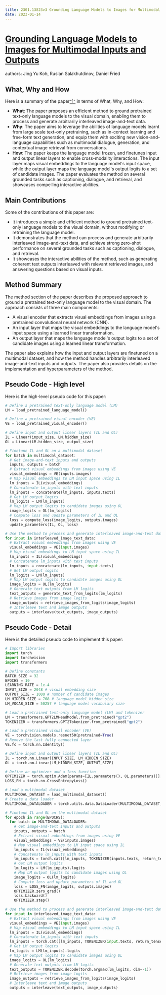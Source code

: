 ```yaml
---
title: 2301.13823v3 Grounding Language Models to Images for Multimodal Inputs and Outputs
date: 2023-01-14
---
```


# [Grounding Language Models to Images for Multimodal Inputs and Outputs](http://arxiv.org/abs/2301.13823v3)

authors: Jing Yu Koh, Ruslan Salakhutdinov, Daniel Fried


## What, Why and How

[1]: https://arxiv.org/pdf/2301.13823v3.pdf "Abstract arXiv:2301.13823v3 [cs.CL] 1 Jun 2023"
[2]: https://arxiv.org/abs/2301.13823 "[2301.13823] Grounding Language Models to Images for ... - arXiv.org"
[3]: https://lib-arxiv-013.serverfarm.cornell.edu/abs/2301.13823v3 "[2301.13823v3] Grounding Language Models to Images for Multimodal ..."

Here is a summary of the paper[^1^][1] in terms of What, Why, and How:

- **What**: The paper proposes an efficient method to ground pretrained text-only language models to the visual domain, enabling them to process and generate arbitrarily interleaved image-and-text data.
- **Why**: The paper aims to leverage the abilities of language models learnt from large scale text-only pretraining, such as in-context learning and free-form text generation, and equip them with exciting new vision-and-language capabilities such as multimodal dialogue, generation, and contextual image retrieval from conversations.
- **How**: The paper keeps the language model frozen, and finetunes input and output linear layers to enable cross-modality interactions. The input layer maps visual embeddings to the language model's input space, while the output layer maps the language model's output logits to a set of candidate images. The paper evaluates the method on several grounded tasks such as captioning, dialogue, and retrieval, and showcases compelling interactive abilities.

## Main Contributions

Some of the contributions of this paper are:

- It introduces a simple and efficient method to ground pretrained text-only language models to the visual domain, without modifying or retraining the language model.
- It demonstrates that the method can process and generate arbitrarily interleaved image-and-text data, and achieve strong zero-shot performance on several grounded tasks such as captioning, dialogue, and retrieval.
- It showcases the interactive abilities of the method, such as generating coherent text outputs interleaved with relevant retrieved images, and answering questions based on visual inputs.

## Method Summary

The method section of the paper describes the proposed approach to ground a pretrained text-only language model to the visual domain. The approach consists of three main components:

- A visual encoder that extracts visual embeddings from images using a pretrained convolutional neural network (CNN).
- An input layer that maps the visual embeddings to the language model's input space using a learned linear transformation.
- An output layer that maps the language model's output logits to a set of candidate images using a learned linear transformation.

The paper also explains how the input and output layers are finetuned on a multimodal dataset, and how the method handles arbitrarily interleaved image-and-text inputs and outputs. The paper also provides details on the implementation and hyperparameters of the method.

## Pseudo Code - High level

Here is the high-level pseudo code for this paper:

```python
# Define a pretrained text-only language model (LM)
LM = load_pretrained_language_model()

# Define a pretrained visual encoder (VE)
VE = load_pretrained_visual_encoder()

# Define input and output linear layers (IL and OL)
IL = Linear(input_size, LM.hidden_size)
OL = Linear(LM.hidden_size, output_size)

# Finetune IL and OL on a multimodal dataset
for batch in multimodal_dataset:
  # Get image-and-text inputs and outputs
  inputs, outputs = batch
  # Extract visual embeddings from images using VE
  visual_embeddings = VE(inputs.images)
  # Map visual embeddings to LM input space using IL
  lm_inputs = IL(visual_embeddings)
  # Concatenate lm_inputs with text inputs
  lm_inputs = concatenate(lm_inputs, inputs.texts)
  # Get LM output logits
  lm_logits = LM(lm_inputs)
  # Map LM output logits to candidate images using OL
  image_logits = OL(lm_logits)
  # Compute loss and update parameters of IL and OL
  loss = compute_loss(image_logits, outputs.images)
  update_parameters(IL, OL, loss)

# Use the method to process and generate interleaved image-and-text data
for input in interleaved_image_text_data:
  # Extract visual embeddings from images using VE
  visual_embeddings = VE(input.images)
  # Map visual embeddings to LM input space using IL
  lm_inputs = IL(visual_embeddings)
  # Concatenate lm_inputs with text inputs
  lm_inputs = concatenate(lm_inputs, input.texts)
  # Get LM output logits
  lm_logits = LM(lm_inputs)
  # Map LM output logits to candidate images using OL
  image_logits = OL(lm_logits)
  # Generate text outputs from LM logits
  text_outputs = generate_text_from_logits(lm_logits)
  # Retrieve images from image logits
  image_outputs = retrieve_images_from_logits(image_logits)
  # Interleave text and image outputs
  outputs = interleave(text_outputs, image_outputs)
```


## Pseudo Code - Detail

Here is the detailed pseudo code to implement this paper:

```python
# Import libraries
import torch
import torchvision
import transformers

# Define constants
BATCH_SIZE = 32
EPOCHS = 10
LEARNING_RATE = 1e-4
INPUT_SIZE = 2048 # visual embedding size
OUTPUT_SIZE = 1000 # number of candidate images
LM_HIDDEN_SIZE = 768 # language model hidden size
LM_VOCAB_SIZE = 50257 # language model vocabulary size

# Load a pretrained text-only language model (LM) and tokenizer
LM = transformers.GPT2LMHeadModel.from_pretrained("gpt2")
TOKENIZER = transformers.GPT2Tokenizer.from_pretrained("gpt2")

# Load a pretrained visual encoder (VE)
VE = torchvision.models.resnet50(pretrained=True)
# Remove the last fully connected layer
VE.fc = torch.nn.Identity()

# Define input and output linear layers (IL and OL)
IL = torch.nn.Linear(INPUT_SIZE, LM_HIDDEN_SIZE)
OL = torch.nn.Linear(LM_HIDDEN_SIZE, OUTPUT_SIZE)

# Define an optimizer and a loss function
OPTIMIZER = torch.optim.Adam(params=[IL.parameters(), OL.parameters()], lr=LEARNING_RATE)
LOSS_FN = torch.nn.CrossEntropyLoss()

# Load a multimodal dataset
MULTIMODAL_DATASET = load_multimodal_dataset()
# Create a data loader
MULTIMODAL_DATALOADER = torch.utils.data.DataLoader(MULTIMODAL_DATASET, batch_size=BATCH_SIZE, shuffle=True)

# Finetune IL and OL on the multimodal dataset
for epoch in range(EPOCHS):
  for batch in MULTIMODAL_DATALOADER:
    # Get image-and-text inputs and outputs
    inputs, outputs = batch
    # Extract visual embeddings from images using VE
    visual_embeddings = VE(inputs.images)
    # Map visual embeddings to LM input space using IL
    lm_inputs = IL(visual_embeddings)
    # Concatenate lm_inputs with text inputs
    lm_inputs = torch.cat([lm_inputs, TOKENIZER(inputs.texts, return_tensors="pt").input_ids], dim=1)
    # Get LM output logits
    lm_logits = LM(lm_inputs).logits
    # Map LM output logits to candidate images using OL
    image_logits = OL(lm_logits)
    # Compute loss and update parameters of IL and OL
    loss = LOSS_FN(image_logits, outputs.images)
    OPTIMIZER.zero_grad()
    loss.backward()
    OPTIMIZER.step()

# Use the method to process and generate interleaved image-and-text data
for input in interleaved_image_text_data:
  # Extract visual embeddings from images using VE
  visual_embeddings = VE(input.images)
  # Map visual embeddings to LM input space using IL
  lm_inputs = IL(visual_embeddings)
  # Concatenate lm_inputs with text inputs
  lm_inputs = torch.cat([lm_inputs, TOKENIZER(input.texts, return_tensors="pt").input_ids], dim=1)
  # Get LM output logits
  lm_logits = LM(lm_inputs).logits
  # Map LM output logits to candidate images using OL
  image_logits = OL(lm_logits)
  # Generate text outputs from LM logits
  text_outputs = TOKENIZER.decode(torch.argmax(lm_logits, dim=-1))
  # Retrieve images from image logits
  image_outputs = retrieve_images_from_logits(image_logits)
  # Interleave text and image outputs
  outputs = interleave(text_outputs, image_outputs)
```